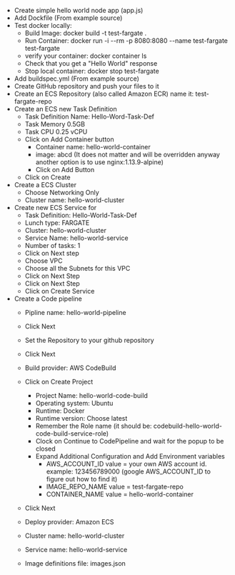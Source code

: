 - Create simple hello world node app (app.js)
- Add Dockfile (From example source)
- Test docker locally:
    - Build Image: docker build -t test-fargate .
    - Run Container: docker run -i --rm -p 8080:8080 --name test-fargate test-fargate
    - verify your container: docker container ls
    - Check that you get a "Hello World" response
    - Stop local container: docker stop test-fargate
- Add buildspec.yml (From example source)
- Create GitHub repository and push your files to it
- Create an ECS Repository (also called Amazon ECR) name it: test-fargate-repo
- Create an ECS new Task Definition
    - Task Definition Name: Hello-Word-Task-Def
    - Task Memory 0.5GB
    - Task CPU 0.25 vCPU
    - Click on Add Container button
        - Container name: hello-world-container
        - image: abcd (It does not matter and will be overridden anyway another option is to use nginx:1.13.9-alpine)
        - Click on Add Button
    - Click on Create
- Create a ECS Cluster
    - Choose Networking Only
    - Cluster name: hello-world-cluster
- Create new ECS Service for 
    - Task Definition: Hello-World-Task-Def
    - Lunch type: FARGATE
    - Cluster: hello-world-cluster
    - Service Name: hello-world-service
    - Number of tasks: 1
    - Click on Next step
    - Choose VPC
    - Choose all the Subnets for this VPC
    - Click on Next Step
    - Click on Next Step
    - Click on Create Service
- Create a Code pipeline
    - Pipline name: hello-world-pipeline
    - Click Next
    - Set the Repository to your github repository
    - Click Next
    - Build provider: AWS CodeBuild
    - Click on Create Project
        - Project Name: hello-world-code-build
        - Operating system: Ubuntu
        - Runtime: Docker
        - Runtime version: Choose latest
        - Remember the Role name (it should be: codebuild-hello-world-code-build-service-role)
        - Clock on Continue to CodePipeline and wait for the popup to be closed
        - Expand Additional Configuration and Add Environment variables
            - AWS_ACCOUNT_ID value = your own AWS account id. example: 123456789000 (google AWS_ACCOUNT_ID to figure out how to find it)
            - IMAGE_REPO_NAME value = test-fargate-repo
            - CONTAINER_NAME value = hello-world-container
            
    - Click Next   
    - Deploy provider: Amazon ECS
    - Cluster name: hello-world-cluster
    - Service name: hello-world-service
    - Image definitions file: images.json
        
